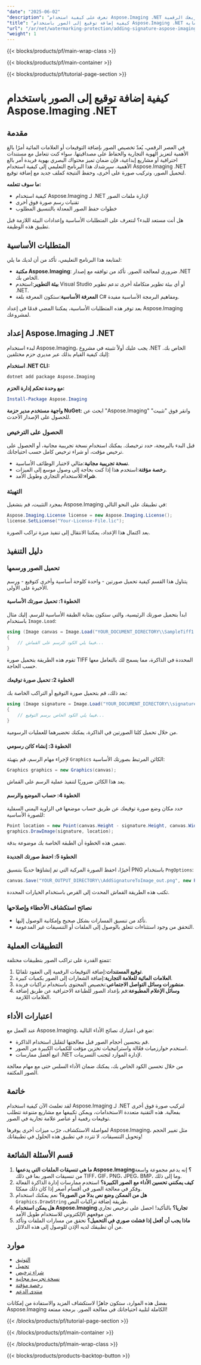```yaml
---
"date": "2025-06-02"
"description": "تعرف على كيفية استخدام Aspose.Imaging .NET لإضافة التوقيعات أو العلامات المائية إلى الصور، وهي مثالية للعلامات التجارية والمصادقة في مشاريعك الرقمية."
"title": "كيفية إضافة توقيع إلى الصور باستخدام Aspose.Imaging .NET لإضافة العلامات المائية والحماية"
"url": "/ar/net/watermarking-protection/adding-signature-aspose-imaging-net/"
"weight": 1
---
```


{{< blocks/products/pf/main-wrap-class >}}

{{< blocks/products/pf/main-container >}}

{{< blocks/products/pf/tutorial-page-section >}}
# كيفية إضافة توقيع إلى الصور باستخدام Aspose.Imaging .NET

## مقدمة

في العصر الرقمي، يُعدّ تخصيص الصور بإضافة التوقيعات أو العلامات المائية أمرًا بالغ الأهمية لتعزيز الهوية التجارية والحفاظ على مصداقيتها. سواء كنت تتعامل مع مستندات احترافية أو مشاريع إبداعية، فإن ضمان تميز محتواك البصري بهوية فريدة أمر بالغ الأهمية. سيرشدك هذا البرنامج التعليمي إلى كيفية استخدام Aspose.Imaging .NET لتحميل الصور، وتركيب صورة على أخرى، وحفظ النتيجة كملف جديد مع إضافة توقيع.

**ما سوف تتعلمه:**
- كيفية استخدام Aspose.Imaging لـ .NET لإدارة ملفات الصور
- تقنيات رسم صورة فوق أخرى
- خطوات حفظ الصور المعدلة بالتنسيق المطلوب

هل أنت مستعد للبدء؟ لنتعرف على المتطلبات الأساسية وإعدادات البيئة اللازمة قبل تطبيق هذه الوظيفة.

## المتطلبات الأساسية

لمتابعة هذا البرنامج التعليمي، تأكد من أن لديك ما يلي:
- **مكتبة Aspose.Imaging**: ضروري لمعالجة الصور. تأكد من توافقه مع إصدار .NET الخاص بك.
- **بيئة التطوير**:استخدم Visual Studio أو أي بيئة تطوير متكاملة أخرى تدعم تطوير .NET.
- **المعرفة الأساسية**:ستكون المعرفة بلغة C# ومفاهيم البرمجة الأساسية مفيدة.

بعد توفر هذه المتطلبات الأساسية، يمكننا المضي قدمًا في إعداد Aspose.Imaging لمشروعك.

## إعداد Aspose.Imaging لـ .NET

لبدء استخدام Aspose.Imaging، يجب عليك أولاً تثبيته في مشروع .NET الخاص بك. إليك كيفية القيام بذلك عبر مديري حزم مختلفين:

**استخدام .NET CLI:**
```bash
dotnet add package Aspose.Imaging
```

**مع وحدة تحكم إدارة الحزم:**
```powershell
Install-Package Aspose.Imaging
```

**واجهة مستخدم مدير حزمة NuGet:**
ابحث عن "Aspose.Imaging" وانقر فوق "تثبيت" للحصول على الإصدار الأحدث.

### الحصول على الترخيص

قبل البدء بالبرمجة، حدد ترخيصك. يمكنك استخدام نسخة تجريبية مجانية، أو الحصول على ترخيص مؤقت، أو شراء ترخيص كامل حسب احتياجاتك.
- **نسخة تجريبية مجانية**:مثالي لاختبار الوظائف الأساسية.
- **رخصة مؤقتة**:استخدم هذا إذا كنت بحاجة إلى وصول موسع إلى الميزات.
- **شراء**:للاستخدام التجاري وطويل الأمد.

### التهيئة

بمجرد التثبيت، قم بتشغيل Aspose.Imaging في تطبيقك على النحو التالي:
```csharp
Aspose.Imaging.License license = new Aspose.Imaging.License();
license.SetLicense("Your-License-File.lic");
```

بعد اكتمال هذا الإعداد، يمكننا الانتقال إلى تنفيذ ميزة تراكب الصورة.

## دليل التنفيذ

### تحميل الصور ورسمها

يتناول هذا القسم كيفية تحميل صورتين - واحدة كلوحة أساسية وأخرى كتوقيع - ورسم الأخيرة على الأولى.

#### الخطوة 1: تحميل صورتك الأساسية
ابدأ بتحميل صورتك الرئيسية، والتي ستكون بمثابة الطبقة الأساسية للرسم. إليك مثال باستخدام `Image.Load`:
```csharp
using (Image canvas = Image.Load("YOUR_DOCUMENT_DIRECTORY\\SampleTiff1.tiff"))
{
    // فيما يلي الكود للرسم على القماش...
}
```
تقوم هذه الطريقة بتحميل صورة TIFF المحددة في الذاكرة، مما يسمح لك بالتعامل معها حسب الحاجة.

#### الخطوة 2: تحميل صورة توقيعك
بعد ذلك، قم بتحميل صورة التوقيع أو التراكب الخاصة بك:
```csharp
using (Image signature = Image.Load("YOUR_DOCUMENT_DIRECTORY\\signature.gif"))
{
    // فيما يلي الكود الخاص برسم التوقيع...
}
```
من خلال تحميل كلتا الصورتين في الذاكرة، يمكنك تحضيرهما للعمليات الرسومية.

#### الخطوة 3: إنشاء كائن رسومي
لإجراء مهام الرسم، قم بتهيئة `Graphics` الكائن المرتبط بصورتك الأساسية:
```csharp
Graphics graphics = new Graphics(canvas);
```
يعد هذا الكائن ضروريًا لتنفيذ عملية الرسم على القماش.

#### الخطوة 4: حساب الموضع والرسم
حدد مكان وضع صورة توقيعك عن طريق حساب موضعها في الزاوية اليمنى السفلية للصورة الأساسية:
```csharp
Point location = new Point(canvas.Height - signature.Height, canvas.Width - signature.Width);
graphics.DrawImage(signature, location);
```
تضمن هذه الخطوة أن الطبقة الخاصة بك موضوعة بدقة.

#### الخطوة 5: احفظ صورتك الجديدة
أخيرًا، احفظ الصورة المركبة التي تم إنشاؤها حديثًا بتنسيق PNG باستخدام `PngOptions`:
```csharp
canvas.Save("YOUR_OUTPUT_DIRECTORY\\AddSignatureToImage_out.png", new PngOptions());
```
تكتب هذه الطريقة القماش المحدث إلى القرص باستخدام الخيارات المحددة.

### نصائح استكشاف الأخطاء وإصلاحها
- تأكد من تنسيق المسارات بشكل صحيح وإمكانية الوصول إليها.
- التحقق من وجود استثناءات تتعلق بالوصول إلى الملفات أو التنسيقات غير المدعومة.

## التطبيقات العملية

تتمتع القدرة على تراكب الصور بتطبيقات مختلفة:
1. **توقيع المستندات**:إضافة التوقيعات الرقمية إلى العقود تلقائيًا.
2. **العلامات المائية للعلامة التجارية**:إضافة الشعارات إلى الصور بكميات كبيرة.
3. **منشورات وسائل التواصل الاجتماعي**:تخصيص المحتوى باستخدام تراكبات فريدة.
4. **وسائل الإعلام المطبوعة**:قم بإعداد الصور للطباعة الاحترافية عن طريق إضافة العلامات اللازمة.

## اعتبارات الأداء

عند العمل مع Aspose.Imaging، ضع في اعتبارك نصائح الأداء التالية:
- قم بتحسين أحجام الصور قبل معالجتها لتقليل استخدام الذاكرة.
- استخدم خوارزميات فعّالة واستراتيجيات تخزين مؤقت للكميات الكبيرة من الصور.
- اتبع أفضل ممارسات .NET لإدارة الموارد لتجنب التسريبات.

من خلال تحسين الكود الخاص بك، يمكنك ضمان الأداء السلس حتى مع مهام معالجة الصور المكثفة.

## خاتمة

لقد تعلمتَ الآن كيفية استخدام Aspose.Imaging لـ .NET لتركيب صورة فوق أخرى بفعالية. هذه التقنية متعددة الاستخدامات، ويمكن تكييفها مع مشاريع متنوعة تتطلب توقيعات رقمية أو عناصر علامة تجارية في الصور.

لمواصلة الاستكشاف، جرّب ميزات أخرى يوفرها Aspose.Imaging، مثل تغيير الحجم وتحويل التنسيقات. لا تتردد في تطبيق هذه الحلول في تطبيقاتك!

## قسم الأسئلة الشائعة

1. **ما هي تنسيقات الملفات التي يدعمها Aspose.Imaging؟** 
   إنه يدعم مجموعة واسعة من تنسيقات الصور بما في ذلك TIFF، GIF، PNG، JPEG، BMP، وما إلى ذلك.
2. **كيف يمكنني تحسين الأداء مع الصور الكبيرة؟**
   استخدم ممارسات إدارة الذاكرة الفعالة وفكر في معالجة الصور في أقسام أصغر إذا كان ذلك ممكنًا.
3. **هل من الممكن وضع نص بدلا من الصورة؟**
   نعم يمكنك استخدام `Graphics.DrawString` طريقة إضافة تراكبات النص.
4. **هل يمكن استخدام Aspose.Imaging تجاريا؟**
   بالتأكيد! احصل على ترخيص تجاري من موقعهم الإلكتروني للاستخدام طويل الأمد.
5. **ماذا يجب أن أفعل إذا فشلت صوري في التحميل؟**
   تحقق من مسارات الملفات وتأكد من أن تطبيقك لديه الإذن للوصول إلى هذه الدلائل.

## موارد
- [التوثيق](https://reference.aspose.com/imaging/net/)
- [تحميل](https://releases.aspose.com/imaging/net/)
- [شراء ترخيص](https://purchase.aspose.com/buy)
- [نسخة تجريبية مجانية](https://releases.aspose.com/imaging/net/)
- [رخصة مؤقتة](https://purchase.aspose.com/temporary-license/)
- [منتدى الدعم](https://forum.aspose.com/c/imaging/10)

بفضل هذه الموارد، ستكون جاهزًا لاستكشاف المزيد والاستفادة من إمكانات Aspose.Imaging الكاملة لتلبية احتياجاتك في معالجة الصور. برمجة ممتعة!

{{< /blocks/products/pf/tutorial-page-section >}}

{{< /blocks/products/pf/main-container >}}

{{< /blocks/products/pf/main-wrap-class >}}

{{< blocks/products/products-backtop-button >}}